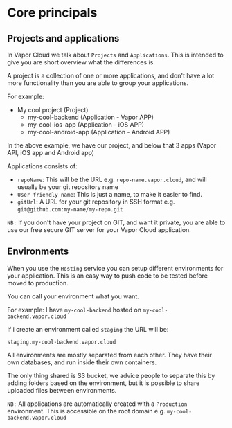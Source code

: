 # Core principals

## Projects and applications

In Vapor Cloud we talk about `Projects` and `Applications`. This is intended to give you are short overview
what the differences is.

A project is a collection of one or more applications, and don't have a lot more functionality than you are able to group your applications.

For example:

- My cool project (Project)
    - my-cool-backend (Application - Vapor APP)
    - my-cool-ios-app (Application - iOS APP)
    - my-cool-android-app (Application - Android APP)

In the above example, we have our project, and below that 3 apps (Vapor API, iOS app and Android app)

Applications consists of:

- `repoName`: This will be the URL e.g. `repo-name.vapor.cloud`, and will usually be your git repository name
- `User friendly name`: This is just a name, to make it easier to find.
- `gitUrl`: A URL for your git repository in SSH format e.g. `git@github.com:my-name/my-repo.git`

`NB:` If you don't have your project on GIT, and want it private, you are able to use our free secure GIT server for your Vapor Cloud application.

## Environments

When you use the `Hosting` service you can setup different environments for your application. This is an easy way to push code to be tested before moved to production.

You can call your environment what you want.

For example:
I have `my-cool-backend` hosted on `my-cool-backend.vapor.cloud`

If i create an environment called `staging` the URL will be:

`staging.my-cool-backend.vapor.cloud`

All environments are mostly separated from each other. They have their own databases, and run inside their own containers.

The only thing shared is S3 bucket, we advice people to separate this by adding folders based on the environment, but it is possible to share uploaded files between environments.

`NB:` All applications are automatically created with a `Production` environment. This is accessible on the root domain e.g. `my-cool-backend.vapor.cloud`

